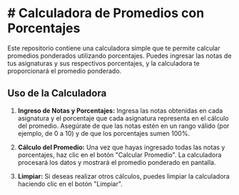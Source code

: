 # # Calculadora de Promedios con Porcentajes

Este repositorio contiene una calculadora simple que te permite calcular promedios ponderados utilizando porcentajes. Puedes ingresar las notas de tus asignaturas y sus respectivos porcentajes, y la calculadora te proporcionará el promedio ponderado.

## Uso de la Calculadora

1. **Ingreso de Notas y Porcentajes:** Ingresa las notas obtenidas en cada asignatura y el porcentaje que cada asignatura representa en el cálculo del promedio. Asegúrate de que las notas estén en un rango válido (por ejemplo, de 0 a 10) y de que los porcentajes sumen 100%.

2. **Cálculo del Promedio:** Una vez que hayas ingresado todas las notas y porcentajes, haz clic en el botón "Calcular Promedio". La calculadora procesará los datos y mostrará el promedio ponderado en pantalla.

3. **Limpiar:** Si deseas realizar otros cálculos, puedes limpiar la calculadora haciendo clic en el botón "Limpiar".
